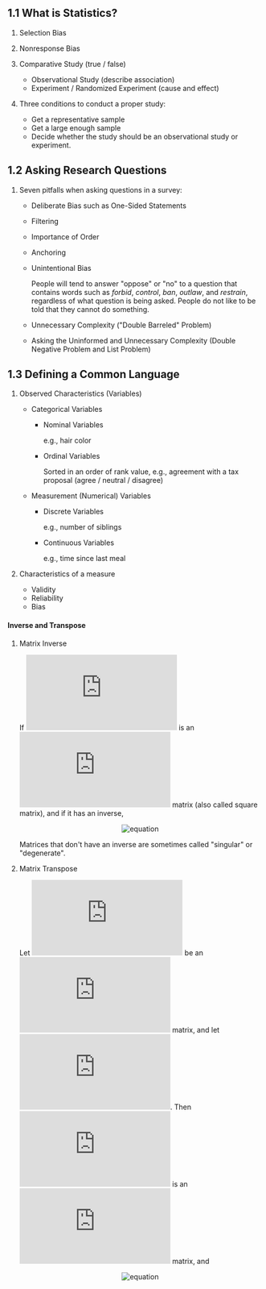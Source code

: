 ## 1.1 What is Statistics?

1.  Selection Bias

2.  Nonresponse Bias

3.  Comparative Study (true / false)

    - Observational Study (describe association)
    - Experiment / Randomized Experiment (cause and effect)

4.  Three conditions to conduct a proper study:

    - Get a representative sample
    - Get a large enough sample
    - Decide whether the study should be an observational study or experiment.

## 1.2 Asking Research Questions

1.  Seven pitfalls when asking questions in a survey:
    - Deliberate Bias such as One-Sided Statements
    - Filtering
    - Importance of Order
    - Anchoring
    - Unintentional Bias

       People will tend to answer "oppose" or "no" to a question that contains words such as _forbid_, _control_, _ban_, _outlaw_, and _restrain_, regardless of what question is being asked. People do not like to be told that they cannot do something.

    - Unnecessary Complexity ("Double Barreled" Problem)
    - Asking the Uninformed and Unnecessary Complexity (Double Negative Problem and List Problem)

## 1.3 Defining a Common Language

1.  Observed Characteristics (Variables)
    - Categorical Variables
      - Nominal Variables

        e.g., hair color

      - Ordinal Variables

        Sorted in an order of rank value, e.g., agreement with a tax proposal (agree / neutral / disagree)

    - Measurement (Numerical) Variables
      - Discrete Variables

        e.g., number of siblings

      - Continuous Variables

        e.g., time since last meal

2.  Characteristics of a measure
    - Validity
    - Reliability
    - Bias

#### Inverse and Transpose

1. Matrix Inverse

   If ![equation](https://latex.codecogs.com/gif.latex?A) is an ![equation](https://latex.codecogs.com/gif.latex?m%5Ctimes%20m) matrix (also called square matrix), and if it has an inverse,

   <p align="center"><img alt="equation" src="https://latex.codecogs.com/gif.latex?A%7B%20A%20%7D%5E%7B%20-1%20%7D%3D%7B%20A%20%7D%5E%7B%20-1%20%7DA%3D1"></p>

   Matrices that don't have an inverse are sometimes called "singular" or "degenerate".

2. Matrix Transpose

   Let ![equation](https://latex.codecogs.com/gif.latex?A) be an ![equation](https://latex.codecogs.com/gif.latex?m%5Ctimes%20n) matrix, and let ![equation](https://latex.codecogs.com/gif.latex?B%20%3D%20%7B%20A%20%7D%5E%7B%20T%20%7D). Then ![equation](https://latex.codecogs.com/gif.latex?B) is an ![equation](https://latex.codecogs.com/gif.latex?n%5Ctimes%20m) matrix, and

   <p align="center"><img alt="equation" src="https://latex.codecogs.com/gif.latex?%7B%20B%20%7D_%7B%20ij%20%7D%3D%7B%20A%20%7D_%7B%20ji%20%7D"></p>
